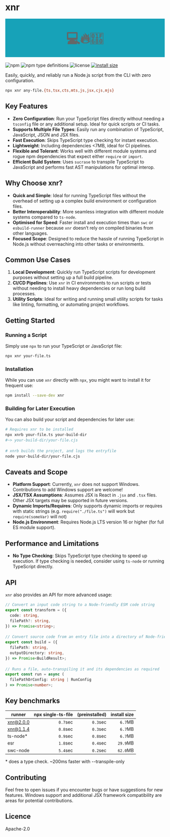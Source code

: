 # xnr

![banner](banner.svg)

![npm](https://img.shields.io/npm/v/xnr)
![npm type definitions](https://img.shields.io/npm/types/xnr)
![license](https://img.shields.io/npm/l/xnr)
[![install size](https://packagephobia.com/badge?p=xnr)](https://packagephobia.com/result?p=xnr)

Easily, quickly, and reliably run a Node.js script from the CLI with zero configuration.

```sh
npx xnr any-file.{ts,tsx,cts,mts,js,jsx,cjs,mjs}
```

## Key Features

- **Zero Configuration**: Run your TypeScript files directly without needing a `tsconfig` file or
  any additional setup. Ideal for quick scripts or CI tasks.
- **Supports Multiple File Types**: Easily run any combination of TypeScript, JavaScript, JSON and
  JSX files.
- **Fast Execution**: Skips TypeScript type checking for instant execution.
- **Lightweight**: Including dependencies &lt;7MB, ideal for CI pipelines.
- **Flexible and Tolerant**: Works well with different module systems and rogue npm dependencies
  that expect either `require` or `import`.
- **Efficient Build System**: Uses `sucrase` to transpile TypeScript to JavaScript and performs fast
  AST manipulations for optimal interop.

## Why Choose xnr?

- **Quick and Simple**: Ideal for running TypeScript files without the overhead of setting up a
  complex build environment or configuration files.
- **Better Interoperability**: More seamless integration with different module systems compared to
  `ts-node`.
- **Optimised for Speed**: Faster install and execution times than `swc` or `esbuild-runner` because
  `xnr` doesn’t rely on compiled binaries from other languages.
- **Focused Scope**: Designed to reduce the hassle of running TypeScript in Node.js without
  overreaching into other tasks or environments.

## Common Use Cases

1. **Local Development**: Quickly run TypeScript scripts for development purposes without setting up
   a full build pipeline.
2. **CI/CD Pipelines**: Use `xnr` in CI environments to run scripts or tests without needing to
   install heavy dependencies or run long build processes.
3. **Utility Scripts**: Ideal for writing and running small utility scripts for tasks like linting,
   formatting, or automating project workflows.

## Getting Started

### Running a Script

Simply use `npx` to run your TypeScript or JavaScript file:

```sh
npx xnr your-file.ts
```

### Installation

While you can use `xnr` directly with `npx`, you might want to install it for frequent use:

```sh
npm install --save-dev xnr
```

### Building for Later Execution

You can also build your script and dependencies for later use:

```sh
# Requires xnr to be installed
npx xnrb your-file.ts your-build-dir
#~> your-build-dir/your-file.cjs

# xnrb builds the project, and logs the entryfile
node your-build-dir/your-file.cjs
```

## Caveats and Scope

- **Platform Support**: Currently, `xnr` does not support Windows. Contributions to add Windows
  support are welcome!
- **JSX/TSX Assumptions**: Assumes JSX is React in `.jsx` and `.tsx` files. Other JSX targets may be
  supported in future versions.
- **Dynamic Imports/Requires**: Only supports dynamic imports or requires with static strings (e.g.
  `require("./file.ts")` will work but `require(someVar)` will not)
- **Node.js Environment**: Requires Node.js LTS version 16 or higher (for full ES module support).

## Performance and Limitations

- **No Type Checking**: Skips TypeScript type checking to speed up execution. If type checking is
  needed, consider using `ts-node` or running TypeScript directly.

## API

`xnr` also provides an API for more advanced usage:

```ts
// Convert an input code string to a Node-friendly ESM code string
export const transform = ({
  code: string,
  filePath?: string,
}) => Promise<string>;

// Convert source code from an entry file into a directory of Node-friendly ESM code
export const build = ({
  filePath: string,
  outputDirectory: string,
}) => Promise<BuildResult>;

// Runs a file, auto-transpiling it and its dependencies as required
export const run = async (
  filePathOrConfig: string | RunConfig
) => Promise<number>;
```

## Key benchmarks

| runner    | npx single-ts-file | (preinstalled) | install size |
| --------- | -----------------: | -------------: | -----------: |
| xnr@2.0.0 |           `0.7`sec |       `0.3`sec |      `6.7`MB |
| xnr@1.1.4 |           `0.8`sec |       `0.3`sec |      `6.7`MB |
| ts-node\* |           `0.9`sec |       `0.8`sec |      `6.7`MB |
| esr       |           `1.8`sec |       `0.4`sec |     `29.9`MB |
| swc-node  |           `5.4`sec |       `0.2`sec |     `62.0`MB |

\* does a type check. ~200ms faster with --transpile-only

## Contributing

Feel free to open issues if you encounter bugs or have suggestions for new features. Windows support
and additional JSX framework compatibility are areas for potential contributions.

## Licence

Apache-2.0
